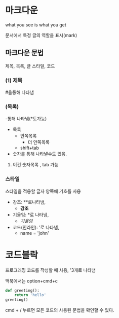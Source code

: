 # 마크다운

what you see is what you get  

문서에서 특정 글의 역할을 표시(mark)

## 마크다운 문법

제목, 목록, 글 스타일, 코드

### (1) 제목

#을통해 나타냄

### (목록)

-통해 나타냄(*도가능)

- 목록
  - 안쪽목록
    - 더 안쪽목록
  - shift+tab
- 숫자를 통해 나타낼수도 있음.

1. 이건 숫자목록 , tab 가능

### 스타일

스타일을 적용할 글자 양쪽에 기호를 사용

- 강조: **로나타냄,
  - **강조** 
- 기울임: *로 나타냄,
  - *기울임*
- 코드(인라인): '로 나타냄,
  - name = 'john'

# 코드블락

프로그래밍 코드를 작성할 때 사용, '3개로 나타냄

맥북에서는 option+cmd+c

```python
def greeting():
	return 'hello'
greeting()
```

cmd + /  누르면 모든 코드의 사용된 문법을 확인할 수 있다.



